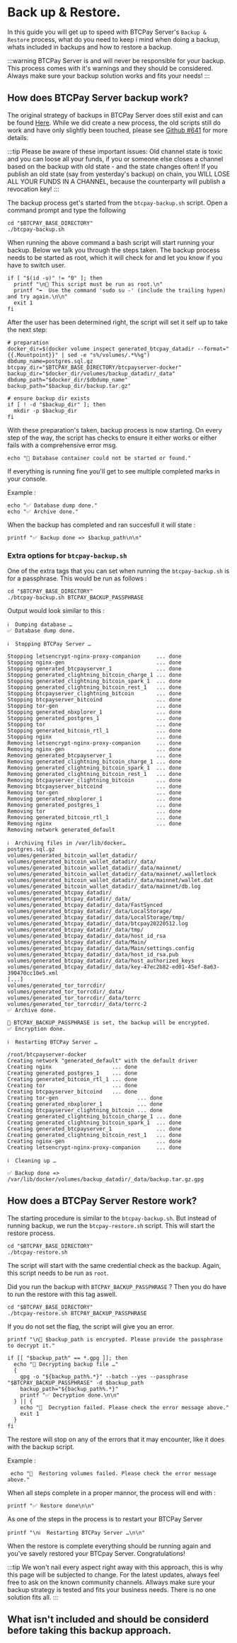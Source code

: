 # Back up & Restore. 

In this guide you will get up to speed with BTCPay Server's `Backup & Restore` process, what do you need to keep i mind when doing a backup, whats included in backups and how to restore a backup. 

:::warning
BTCPay Server is and will never be responsible for your backup. 
This process comes with it's warnings and they should be considered. 
Always make sure your backup solution works and fits your needs! 
:::

## How does BTCPay Server backup work? 

The original strategy of backups in BTCPay Server does still exist and can be found [Here](https://docs.btcpayserver.org/Docker/#how-can-i-back-up-my-btcpay-server).
While we did create a new process, the old scripts still do work and have only slightly been touched, please see [Github #641](https://github.com/btcpayserver/btcpayserver-docker/pull/641) for more details. 

:::tip 
Please be aware of these important issues:
Old channel state is toxic and you can loose all your funds, if you or someone else closes a channel based on the backup with old state - and the state changes often! If you publish an old state (say from yesterday's backup) on chain, you WILL LOSE ALL YOUR FUNDS IN A CHANNEL, because the counterparty will publish a revocation key!
:::

The backup process get's started from the `btcpay-backup.sh` script. 
Open a command prompt and type the following 

```
cd "$BTCPAY_BASE_DIRECTORY"
./btcpay-backup.sh
```
When running the above command a bash script will start running your backup. 
Below we talk you through the steps taken. 
The backup process needs to be started as root, which it will check for and let you know if you have to switch user.

```
if [ "$(id -u)" != "0" ]; then
  printf "\n🚨 This script must be run as root.\n"
  printf "➡️  Use the command 'sudo su -' (include the trailing hypen) and try again.\n\n"
  exit 1
fi
```
After the user has been determined right, the script will set it self up to take the next step:

```
# preparation
docker_dir=$(docker volume inspect generated_btcpay_datadir --format="{{.Mountpoint}}" | sed -e "s%/volumes/.*%%g")
dbdump_name=postgres.sql.gz
btcpay_dir="$BTCPAY_BASE_DIRECTORY/btcpayserver-docker"
backup_dir="$docker_dir/volumes/backup_datadir/_data"
dbdump_path="$docker_dir/$dbdump_name"
backup_path="$backup_dir/backup.tar.gz"

# ensure backup dir exists
if [ ! -d "$backup_dir" ]; then
  mkdir -p $backup_dir
fi
```
With these preparation's taken, backup process is now starting. 
On every step of the way, the script has checks to ensure it either works or either fails with a comprehensive error msg.

```
echo "🚨 Database container could not be started or found."
```

If everything is running fine you'll get to see multiple completed marks in your console. 

Example :

``` 
echo "✅ Database dump done."
echo "✅ Archive done."
```

When the backup has completed and ran succesfull it will state :

```
printf "✅ Backup done => $backup_path\n\n"
```

### Extra options for `btcpay-backup.sh`

One of the extra tags that you can set when running the `btcpay-backup.sh` is for a passphrase.
This would be run as follows :

```
cd "$BTCPAY_BASE_DIRECTORY"
./btcpay-backup.sh BTCPAY_BACKUP_PASSPHRASE 
```

Output would look similar to this : 

```
ℹ️  Dumping database …
✅ Database dump done.

ℹ️  Stopping BTCPay Server …

Stopping letsencrypt-nginx-proxy-companion     ... done
Stopping nginx-gen                             ... done
Stopping generated_btcpayserver_1              ... done
Stopping generated_clightning_bitcoin_charge_1 ... done
Stopping generated_clightning_bitcoin_spark_1  ... done
Stopping generated_clightning_bitcoin_rest_1   ... done
Stopping btcpayserver_clightning_bitcoin       ... done
Stopping btcpayserver_bitcoind                 ... done
Stopping tor-gen                               ... done
Stopping generated_nbxplorer_1                 ... done
Stopping generated_postgres_1                  ... done
Stopping tor                                   ... done
Stopping generated_bitcoin_rtl_1               ... done
Stopping nginx                                 ... done
Removing letsencrypt-nginx-proxy-companion     ... done
Removing nginx-gen                             ... done
Removing generated_btcpayserver_1              ... done
Removing generated_clightning_bitcoin_charge_1 ... done
Removing generated_clightning_bitcoin_spark_1  ... done
Removing generated_clightning_bitcoin_rest_1   ... done
Removing btcpayserver_clightning_bitcoin       ... done
Removing btcpayserver_bitcoind                 ... done
Removing tor-gen                               ... done
Removing generated_nbxplorer_1                 ... done
Removing generated_postgres_1                  ... done
Removing tor                                   ... done
Removing generated_bitcoin_rtl_1               ... done
Removing nginx                                 ... done
Removing network generated_default

ℹ️  Archiving files in /var/lib/docker…
postgres.sql.gz
volumes/generated_bitcoin_wallet_datadir/
volumes/generated_bitcoin_wallet_datadir/_data/
volumes/generated_bitcoin_wallet_datadir/_data/mainnet/
volumes/generated_bitcoin_wallet_datadir/_data/mainnet/.walletlock
volumes/generated_bitcoin_wallet_datadir/_data/mainnet/wallet.dat
volumes/generated_bitcoin_wallet_datadir/_data/mainnet/db.log
volumes/generated_btcpay_datadir/
volumes/generated_btcpay_datadir/_data/
volumes/generated_btcpay_datadir/_data/FastSynced
volumes/generated_btcpay_datadir/_data/LocalStorage/
volumes/generated_btcpay_datadir/_data/LocalStorage/tmp/
volumes/generated_btcpay_datadir/_data/btcpay20220512.log
volumes/generated_btcpay_datadir/_data/tmp/
volumes/generated_btcpay_datadir/_data/host_id_rsa
volumes/generated_btcpay_datadir/_data/Main/
volumes/generated_btcpay_datadir/_data/Main/settings.config
volumes/generated_btcpay_datadir/_data/host_id_rsa.pub
volumes/generated_btcpay_datadir/_data/host_authorized_keys
volumes/generated_btcpay_datadir/_data/key-47ec2b82-ed01-45ef-8a63-390470cc10e5.xml
[...]
volumes/generated_tor_torrcdir/
volumes/generated_tor_torrcdir/_data/
volumes/generated_tor_torrcdir/_data/torrc
volumes/generated_tor_torrcdir/_data/torrc-2
✅ Archive done.

🔐 BTCPAY_BACKUP_PASSPHRASE is set, the backup will be encrypted.
✅ Encryption done.

ℹ️  Restarting BTCPay Server …

/root/btcpayserver-docker
Creating network "generated_default" with the default driver
Creating nginx                   ... done
Creating generated_postgres_1    ... done
Creating generated_bitcoin_rtl_1 ... done
Creating tor                     ... done
Creating btcpayserver_bitcoind   ... done
Creating tor-gen                         ... done
Creating generated_nbxplorer_1           ... done
Creating btcpayserver_clightning_bitcoin ... done
Creating generated_clightning_bitcoin_charge_1 ... done
Creating generated_clightning_bitcoin_spark_1  ... done
Creating generated_btcpayserver_1              ... done
Creating generated_clightning_bitcoin_rest_1   ... done
Creating nginx-gen                             ... done
Creating letsencrypt-nginx-proxy-companion     ... done

ℹ️  Cleaning up …

✅ Backup done => /var/lib/docker/volumes/backup_datadir/_data/backup.tar.gz.gpg

```

## How does a BTCPay Server Restore work? 

The starting procedure is similar to the `btcpay-backup.sh`. 
But instead of running backup, we run the `btcpay-restore.sh` script. 
This will start the restore process.

```
cd "$BTCPAY_BASE_DIRECTORY"
./btcpay-restore.sh
```

The script will start with the same credential check as the backup. 
Again, this script needs to be run as `root`.

Did you run the backup with `BTCPAY_BACKUP_PASSPHRASE` ? Then you do have to run the restore with this tag aswell. 

```
cd "$BTCPAY_BASE_DIRECTORY"
./btcpay-restore.sh BTCPAY_BACKUP_PASSPHRASE
```

If you do not set the flag, the script will give you an error. 

```
printf "\n🔐 $backup_path is encrypted. Please provide the passphrase to decrypt it."
```

```
if [[ "$backup_path" == *.gpg ]]; then
  echo "🔐 Decrypting backup file …"
  {
    gpg -o "${backup_path%.*}" --batch --yes --passphrase "$BTCPAY_BACKUP_PASSPHRASE" -d $backup_path
    backup_path="${backup_path%.*}"
    printf "✅ Decryption done.\n\n"
  } || {
    echo "🚨  Decryption failed. Please check the error message above."
    exit 1
  }
fi
```

The restore will stop on any of the errors that it may encounter, like it does with the backup script. 

Example : 

```
 echo "🚨  Restoring volumes failed. Please check the error message above."
```

When all steps complete in a proper mannor, the process will end with : 

```
printf "✅ Restore done\n\n"
```

As one of the steps in the process is to restart your BTCPay Server 

```
printf "\nℹ️  Restarting BTCPay Server …\n\n"
```

When the restore is complete everything should be running again and you've savely restored your BTCpay Server.
Congratulations!

:::tip
We won't nail every aspect right away with this approach, this is why this page will be subjected to change. 
For the latest updates, always feel free to ask on the known community channels. 
Allways make sure your backup strategy is tested and fits your business needs. There is no one solution fits all. 
:::

## What isn't included and should be considerd before taking this backup approach. 

